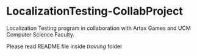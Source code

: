 # LocalizationTesting-CollabProject
Localization Testing program in collaboration with Artax Games and UCM Computer Science Faculty.

Please read README file inside _training_ folder
